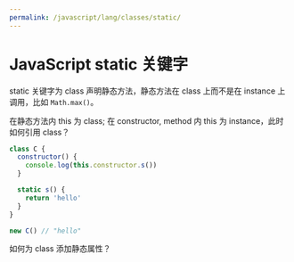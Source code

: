 ```yaml
---
permalink: /javascript/lang/classes/static/
---
```


# JavaScript static 关键字

static 关键字为 class 声明静态方法，静态方法在 class 上而不是在 instance 上调用，比如 `Math.max()`。

在静态方法内 this 为 class; 在 constructor, method 内 this 为 instance，此时如何引用 class？

```js
class C {
  constructor() {
    console.log(this.constructor.s())
  }

  static s() {
    return 'hello'
  }
}

new C() // "hello"
```

如何为 class 添加静态属性？
